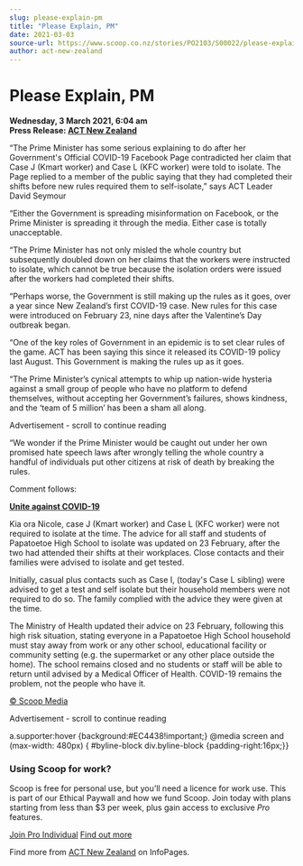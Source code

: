 ```yaml
---
slug: please-explain-pm
title: "Please Explain, PM"
date: 2021-03-03
source-url: https://www.scoop.co.nz/stories/PO2103/S00022/please-explain-pm.htm
author: act-new-zealand
---
```

Please Explain, PM
==================

**Wednesday, 3 March 2021, 6:04 am**  
**Press Release: [ACT New Zealand](https://info.scoop.co.nz/ACT_New_Zealand)**

“The Prime Minister has some serious explaining to do after her Government's Official COVID-19 Facebook Page contradicted her claim that Case J (Kmart worker) and Case L (KFC worker) were told to isolate. The Page replied to a member of the public saying that they had completed their shifts before new rules required them to self-isolate,” says ACT Leader David Seymour

“Either the Government is spreading misinformation on Facebook, or the Prime Minister is spreading it through the media. Either case is totally unacceptable.

“The Prime Minister has not only misled the whole country but subsequently doubled down on her claims that the workers were instructed to isolate, which cannot be true because the isolation orders were issued after the workers had completed their shifts.

“Perhaps worse, the Government is still making up the rules as it goes, over a year since New Zealand’s first COVID-19 case. New rules for this case were introduced on February 23, nine days after the Valentine’s Day outbreak began.

“One of the key roles of Government in an epidemic is to set clear rules of the game. ACT has been saying this since it released its COVID-19 policy last August. This Government is making the rules up as it goes.

“The Prime Minister’s cynical attempts to whip up nation-wide hysteria against a small group of people who have no platform to defend themselves, without accepting her Government’s failures, shows kindness, and the ‘team of 5 million’ has been a sham all along.

Advertisement - scroll to continue reading





“We wonder if the Prime Minister would be caught out under her own promised hate speech laws after wrongly telling the whole country a handful of individuals put other citizens at risk of death by breaking the rules.

Comment follows:

[**Unite against COVID-19**](https://www.act.org.nz/r?u=27Ax0UmWOX2J8J_QwK9Z6ozDDa_48fozUzLo_YZfHdmoBE1gls4km2RTAg6yKF7Zcul01UIwmhtGTpKNt0BEMBH7lPNbGrDYufD90s2S0XOnhbyzN6JVqrHom4EG_VhQX2yFWNETuD2SX6mSht6wBnuJmAIP97NrkAmukX0hhg-GqsLTwrjHvxxOXkjuuW-f2RcKS3rgGAH_ff2Z7fGw1cXT46wKUPaEj9-G7KUPA6FJ06Lts7rbpCC3WjvyA2urgB6ITti9hYclCsyRlV9RHDQfKAc_GlhsNdjRaa5Gh5OScuOPzvS0HtEfuOTlZmwIjGHxXgRl0RwKPQsSU6N-0IMfFp5SgXcSDLYHGKJaJ8ITxhcWKvJp5avkOSCFEB9P_PDiR4e7eVdr1f-KDDEUUA&e=752ed10e9ed7db3a7867d6b86ebadc6c&utm_source=actnz&utm_medium=email&utm_campaign=please_explain_pm&n=2)

Kia ora Nicole, case J (Kmart worker) and Case L (KFC worker) were not required to isolate at the time. The advice for all staff and students of Papatoetoe High School to isolate was updated on 23 February, after the two had attended their shifts at their workplaces. Close contacts and their families were advised to isolate and get tested.

Initially, casual plus contacts such as Case I, (today's Case L sibling) were advised to get a test and self isolate but their household members were not required to do so. The family complied with the advice they were given at the time.

The Ministry of Health updated their advice on 23 February, following this high risk situation, stating everyone in a Papatoetoe High School household must stay away from work or any other school, educational facility or community setting (e.g. the supermarket or any other place outside the home). The school remains closed and no students or staff will be able to return until advised by a Medical Officer of Health. COVID-19 remains the problem, not the people who have it.

[© Scoop Media](http://www.scoop.co.nz/about/terms.html)  

Advertisement - scroll to continue reading



a.supporter:hover {background:#EC4438!important;} @media screen and (max-width: 480px) { #byline-block div.byline-block {padding-right:16px;}}

### Using Scoop for work?

Scoop is free for personal use, but you’ll need a licence for work use. This is part of our Ethical Paywall and how we fund Scoop. Join today with plans starting from less than $3 per week, plus gain access to exclusive _Pro_ features.  
  
[Join Pro Individual](https://pro.scoop.co.nz/Individual/?from=ProIn24) [Find out more](https://pro.scoop.co.nz/using-scoop-for-work/?from=ProIn24)

Find more from [ACT New Zealand](https://info.scoop.co.nz/ACT_New_Zealand) on InfoPages.